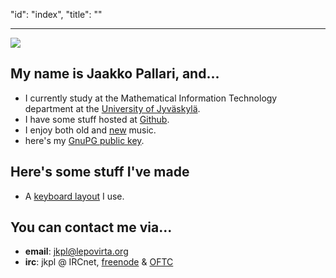 "id": "index",
"title": ""

---
<img class="avatar" src="img/jkpl.png">

## My name is Jaakko Pallari, and...

* I currently study at the Mathematical Information Technology department at
  the [University of Jyväskylä][jyu].
* I have some stuff hosted at [Github][].
* I enjoy both old and [new][sndcld] music.
* here's my [GnuPG public key][gpgkey].

## Here's some stuff I've made

* A [keyboard layout][altfin] I use.

## You can contact me via...

* **email**: <jkpl@lepovirta.org>
* **irc**: jkpl @ IRCnet, [freenode][] & [OFTC][]

[jyu]: https://www.jyu.fi/
[sndcld]: http://soundcloud.com/jkpl/following
[github]: http://github.com/jkpl
[gpgkey]: files/pub-gpg.key
[freenode]: http://freenode.net/
[OFTC]: http://www.oftc.net/oftc/
[altfin]: altfin
